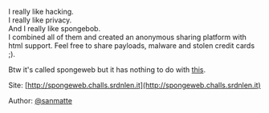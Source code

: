 I really like hacking.<br>
I really like privacy.<br>
And I really like spongebob.<br>
I combined all of them and created an anonymous sharing platform with html support. Feel free to share payloads, malware and stolen credit cards ;).

Btw it's called spongeweb but it has nothing to do with [this](https://trollpasta.com/wiki/SpongeWeb).

Site: [http://spongeweb.challs.srdnlen.it](http://spongeweb.challs.srdnlen.it)


Author: [@sanmatte](https://github.com/sanmatte)